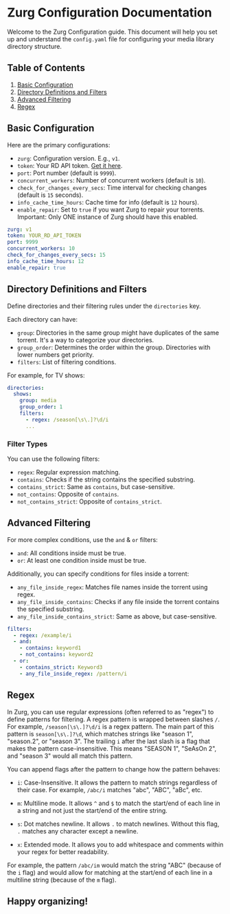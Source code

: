 # Zurg Configuration Documentation

Welcome to the Zurg Configuration guide. This document will help you set up and understand the `config.yaml` file for configuring your media library directory structure.

## Table of Contents

1. [Basic Configuration](#basic-configuration)
2. [Directory Definitions and Filters](#directory-definitions-and-filters)
3. [Advanced Filtering](#advanced-filtering)
4. [Regex](#regex)

## Basic Configuration

Here are the primary configurations:

- `zurg`: Configuration version. E.g., `v1`.
- `token`: Your RD API token. [Get it here](https://real-debrid.com/apitoken).
- `port`: Port number (default is `9999`).
- `concurrent_workers`: Number of concurrent workers (default is `10`).
- `check_for_changes_every_secs`: Time interval for checking changes (default is `15` seconds).
- `info_cache_time_hours`: Cache time for info (default is `12` hours).
- `enable_repair`: Set to `true` if you want Zurg to repair your torrents. Important: Only ONE instance of Zurg should have this enabled.

```yaml
zurg: v1
token: YOUR_RD_API_TOKEN
port: 9999
concurrent_workers: 10
check_for_changes_every_secs: 15
info_cache_time_hours: 12
enable_repair: true
```

## Directory Definitions and Filters

Define directories and their filtering rules under the `directories` key.

Each directory can have:

- `group`: Directories in the same group might have duplicates of the same torrent. It's a way to categorize your directories.
- `group_order`: Determines the order within the group. Directories with lower numbers get priority. 
- `filters`: List of filtering conditions. 

For example, for TV shows:

```yaml
directories:
  shows:
    group: media
    group_order: 1
    filters:
      - regex: /season[\s\.]?\d/i
      ...
```

### Filter Types

You can use the following filters:

- `regex`: Regular expression matching.
- `contains`: Checks if the string contains the specified substring.
- `contains_strict`: Same as `contains`, but case-sensitive.
- `not_contains`: Opposite of `contains`.
- `not_contains_strict`: Opposite of `contains_strict`.

## Advanced Filtering

For more complex conditions, use the `and` & `or` filters:

- `and`: All conditions inside must be true.
- `or`: At least one condition inside must be true.

Additionally, you can specify conditions for files inside a torrent:

- `any_file_inside_regex`: Matches file names inside the torrent using regex.
- `any_file_inside_contains`: Checks if any file inside the torrent contains the specified substring.
- `any_file_inside_contains_strict`: Same as above, but case-sensitive.

```yaml
filters:
  - regex: /example/i
  - and:
    - contains: keyword1
    - not_contains: keyword2
  - or:
    - contains_strict: Keyword3
    - any_file_inside_regex: /pattern/i
```

## Regex

In Zurg, you can use regular expressions (often referred to as "regex") to define patterns for filtering. A regex pattern is wrapped between slashes `/`. For example, `/season[\s\.]?\d/i` is a regex pattern. The main part of this pattern is `season[\s\.]?\d`, which matches strings like "season 1", "season.2", or "season 3". The trailing `i` after the last slash is a flag that makes the pattern case-insensitive. This means "SEASON 1", "SeAsOn 2", and "season 3" would all match this pattern.

You can append flags after the pattern to change how the pattern behaves:

- `i`: Case-Insensitive. It allows the pattern to match strings regardless of their case. For example, `/abc/i` matches "abc", "ABC", "aBc", etc.
  
- `m`: Multiline mode. It allows `^` and `$` to match the start/end of each line in a string and not just the start/end of the entire string.
  
- `s`: Dot matches newline. It allows `.` to match newlines. Without this flag, `.` matches any character except a newline.
  
- `x`: Extended mode. It allows you to add whitespace and comments within your regex for better readability.

For example, the pattern `/abc/im` would match the string "ABC" (because of the `i` flag) and would allow for matching at the start/end of each line in a multiline string (because of the `m` flag).

## Happy organizing!
